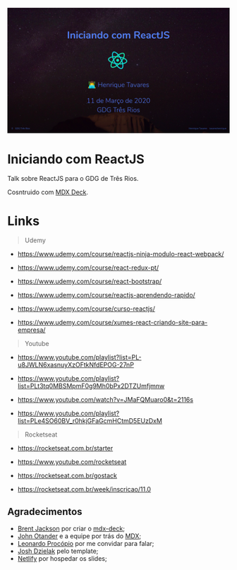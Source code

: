 [![Iniciando com ReactJS](images/slide.png)](https://reactjs-gdg.henriquetavares.com/)

# Iniciando com ReactJS

Talk sobre ReactJS para o GDG de Três Rios.

Cosntruido com [MDX Deck](https://github.com/jxnblk/mdx-deck).

# Links

> Udemy

- <https://www.udemy.com/course/reactjs-ninja-modulo-react-webpack/>

- <https://www.udemy.com/course/react-redux-pt/>

- <https://www.udemy.com/course/react-bootstrap/>

- <https://www.udemy.com/course/reactjs-aprendendo-rapido/>

- <https://www.udemy.com/course/curso-reactjs/>

- <https://www.udemy.com/course/xumes-react-criando-site-para-empresa/>

> Youtube

- <https://www.youtube.com/playlist?list=PL-u8JWLN6xasnuyXzOFtkNfdEPOG-27nP>

- <https://www.youtube.com/playlist?list=PLt3tq0MBSMpmF0g9Mh0bPx2DTZUmfjmnw>

- <https://www.youtube.com/watch?v=JMaFQMuaro0&t=2116s>

- <https://www.youtube.com/playlist?list=PLe4SO60BV_r0hkjGFaGcmHCtmD5EUzDxM>

> Rocketseat

- <https://rocketseat.com.br/starter>

- <https://www.youtube.com/rocketseat>

- <https://rocketseat.com.br/gostack>

- <https://rocketseat.com.br/week/inscricao/11.0>

## Agradecimentos

- [Brent Jackson](https://github.com/jxnblk) por criar o [mdx-deck](https://github.com/jxnblk/mdx-deck);
- [John Otander](https://github.com/johno) e a equipe por trás do [MDX](https://github.com/mdx-js/mdx);
- [Leonardo Procópio](https://github.com/leoeek) por me convidar para falar;
- [Josh Dzielak](https://github.com/dzello) pelo template;
- [Netlify](https://netlify.com/) por hospedar os slides;
